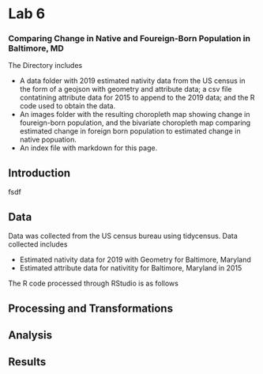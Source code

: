 # Lab 6
### Comparing Change in Native and Foureign-Born Population in Baltimore, MD
The Directory includes 
- A data folder with 2019 estimated nativity data from the US census in the form of a geojson with geometry and attribute data; a csv file contatining attribute data for 2015 to append to the 2019 data; and the R code used to obtain the data.
- An images folder with the resulting choropleth map showing change in foureign-born population, and the bivariate choropleth map comparing estimated change in foreign born population to estimated change in native popuation.
- An index file with markdown for this page.

## Introduction
fsdf

## Data
Data was collected from the US census bureau using tidycensus. 
Data collected includes
- Estimated nativity data for 2019 with Geometry for Baltimore, Maryland
- Estimated attribute data for nativitity for Baltimore, Maryland in 2015

The R code processed through RStudio is as follows

## Processing and Transformations

## Analysis

## Results
